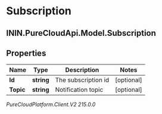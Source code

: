 # Subscription

## ININ.PureCloudApi.Model.Subscription

## Properties

|Name | Type | Description | Notes|
|------------ | ------------- | ------------- | -------------|
| **Id** | **string** | The subscription id | [optional] |
| **Topic** | **string** | Notification topic | [optional] |



_PureCloudPlatform.Client.V2 215.0.0_
